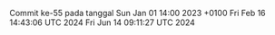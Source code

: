 Commit ke-55 pada tanggal Sun Jan 01 14:00 2023 +0100
Fri Feb 16 14:43:06 UTC 2024
Fri Jun 14 09:11:27 UTC 2024
